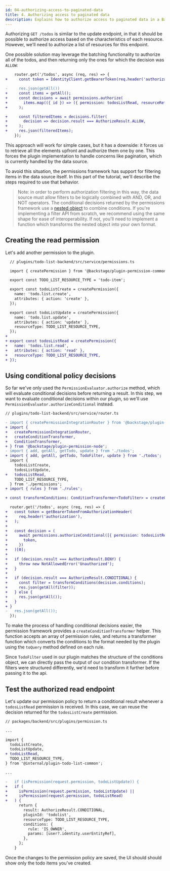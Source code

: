 ```yaml
---
id: 04-authorizing-access-to-paginated-data
title: 4. Authorizing access to paginated data
description: Explains how to authorize access to paginated data in a Backstage plugin
---
```


Authorizing `GET /todos` is similar to the update endpoint, in that it should be possible to authorize access based on the characteristics of each resource. However, we'll need to authorize a list of resources for this endpoint.

One possible solution may leverage the batching functionality to authorize all of the todos, and then returning only the ones for which the decision was `ALLOW`:

```diff
    router.get('/todos', async (req, res) => {
+     const token = IdentityClient.getBearerToken(req.header('authorization'));

-     res.json(getAll())
+     const items = getAll();
+     const decisions = await permissions.authorize(
+       items.map(({ id }) => ({ permission: todosListRead, resourceRef: id })),
+     );

+     const filteredItems = decisions.filter(
+       decision => decision.result === AuthorizeResult.ALLOW,
+     );
+     res.json(filteredItems);
    });
```

This approach will work for simple cases, but it has a downside: it forces us to retrieve all the elements upfront and authorize them one by one. This forces the plugin implementation to handle concerns like pagination, which is currently handled by the data source.

To avoid this situation, the permissions framework has support for filtering items in the data source itself. In this part of the tutorial, we'll describe the steps required to use that behavior.

> Note: in order to perform authorization filtering in this way, the data source must allow filters to be logically combined with AND, OR, and NOT operators. The conditional decisions returned by the permissions framework use a [nested object](https://backstage.io/docs/reference/plugin-permission-common.permissioncriteria) to combine conditions. If you're implementing a filter API from scratch, we recommend using the same shape for ease of interoperability. If not, you'll need to implement a function which transforms the nested object into your own format.

## Creating the read permission

Let's add another permission to the plugin.

```diff
  // plugins/todo-list-backend/src/service/permissions.ts

  import { createPermission } from '@backstage/plugin-permission-common';

  export const TODO_LIST_RESOURCE_TYPE = 'todo-item';

  export const todoListCreate = createPermission({
    name: 'todo.list.create',
    attributes: { action: 'create' },
  });

  export const todoListUpdate = createPermission({
    name: 'todo.list.update',
    attributes: { action: 'update' },
    resourceType: TODO_LIST_RESOURCE_TYPE,
  });
+
+ export const todosListRead = createPermission({
+   name: 'todos.list.read',
+   attributes: { action: 'read' },
+   resourceType: TODO_LIST_RESOURCE_TYPE,
+ });
```

## Using conditional policy decisions

So far we've only used the `PermissionEvaluator.authorize` method, which will evaluate conditional decisions before returning a result. In this step, we want to evaluate conditional decisions within our plugin, so we'll use `PermissionEvaluator.authorizeConditional` instead.

```diff
// plugins/todo-list-backend/src/service/router.ts

- import { createPermissionIntegrationRouter } from '@backstage/plugin-permission-node';
+ import {
+   createPermissionIntegrationRouter,
+   createConditionTransformer,
+   ConditionTransformer,
+ } from '@backstage/plugin-permission-node';
- import { add, getAll, getTodo, update } from './todos';
+ import { add, getAll, getTodo, TodoFilter, update } from './todos';
  import {
    todosListCreate,
    todosListUpdate,
+   todosListRead,
    TODO_LIST_RESOURCE_TYPE,
  } from './permissions';
+ import { rules } from './rules';

+ const transformConditions: ConditionTransformer<TodoFilter> = createConditionTransformer(Object.values(rules));

  router.get('/todos', async (req, res) => {
+   const token = getBearerTokenFromAuthorizationHeader(
+     req.header('authorization'),
+   );
+
+   const decision = (
+     await permissions.authorizeConditional([{ permission: todosListRead }], {
+       token,
+     })
+   )[0];
+
+   if (decision.result === AuthorizeResult.DENY) {
+     throw new NotAllowedError('Unauthorized');
+   }
+
+   if (decision.result === AuthorizeResult.CONDITIONAL) {
+     const filter = transformConditions(decision.conditions);
+     res.json(getAll(filter));
+   } else {
+     res.json(getAll());
+   }
+ }
-   res.json(getAll());
  });
```

To make the process of handling conditional decisions easier, the permission framework provides a `createConditionTransformer` helper. This function accepts an array of permission rules, and returns a transformer function which converts the conditions to the format needed by the plugin using the `toQuery` method defined on each rule.

Since `TodoFilter` used in our plugin matches the structure of the conditions object, we can directly pass the output of our condition transformer. If the filters were structured differently, we'd need to transform it further before passing it to the api.

## Test the authorized read endpoint

Let's update our permission policy to return a conditional result whenever a `todosListRead` permission is received. In this case, we can reuse the decision returned for the `todosListCreate` permission.

```diff
// packages/backend/src/plugins/permission.ts

...

import {
  todoListCreate,
  todoListUpdate,
+ todoListRead,
  TODO_LIST_RESOURCE_TYPE,
} from '@internal/plugin-todo-list-common';

...

-   if (isPermission(request.permission, todoListUpdate)) {
+   if (
+     isPermission(request.permission, todoListUpdate) ||
+     isPermission(request.permission, todoListRead)
+   ) {
      return {
        result: AuthorizeResult.CONDITIONAL,
        pluginId: 'todolist',
        resourceType: TODO_LIST_RESOURCE_TYPE,
        conditions: {
          rule: 'IS_OWNER',
          params: [user?.identity.userEntityRef],
        },
      };
    }
```

Once the changes to the permission policy are saved, the UI should should show only the todo items you've created.
